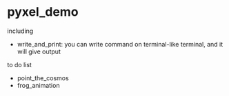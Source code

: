 # pyxel_demo

including 
* write_and_print: you can write command on terminal-like terminal, and it will give output

to do list
* point_the_cosmos
* frog_animation
